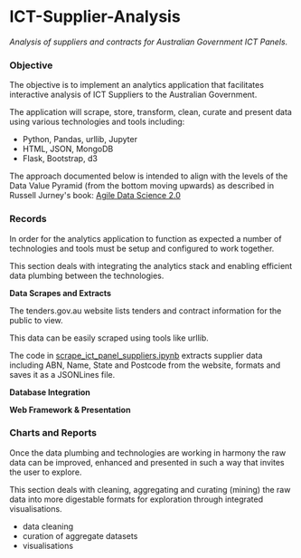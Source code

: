 # ICT-Supplier-Analysis

*Analysis of suppliers and contracts for Australian Government ICT Panels.*

### Objective

The objective is to implement an analytics application that facilitates interactive analysis of ICT Suppliers to the Australian Government.

The application will scrape, store, transform, clean, curate and present data using various technologies and tools including: 
- Python, Pandas, urllib, Jupyter
- HTML, JSON, MongoDB
- Flask, Bootstrap, d3

The approach documented below is intended to align with the levels of the Data Value Pyramid (from the bottom moving upwards) as described in Russell Jurney's book: [Agile Data Science 2.0](http://shop.oreilly.com/product/0636920051619.do)

### Records

In order for the analytics application to function as expected a number of technologies and tools must be setup and configured to work together.

This section deals with integrating the analytics stack and enabling efficient data plumbing between the technologies.

**Data Scrapes and Extracts**

The tenders.gov.au website lists tenders and contract information for the public to view.

This data can be easily scraped using tools like urllib.

The code in [scrape_ict_panel_suppliers.ipynb](https://github.com/mwportfolio/ICT-Supplier-Analysis/code/scrape_ict_panel_suppliers.ipynb) extracts supplier data including ABN, Name, State and Postcode from the website, formats and saves it as a JSONLines file.

**Database Integration**

**Web Framework & Presentation**

### Charts and Reports

Once the data plumbing and technologies are working in harmony the raw data can be improved, enhanced and presented in such a way that invites the user to explore.

This section deals with cleaning, aggregating and curating (mining) the raw data into more digestable formats for exploration through integrated visualisations.

- data cleaning
- curation of aggregate datasets
- visualisations
